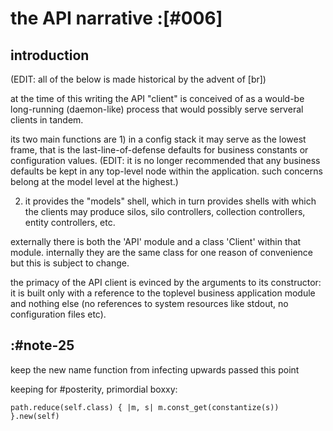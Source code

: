 # the API narrative :[#006]

## introduction

(EDIT: all of the below is made historical by the advent of [br])

at the time of this writing the API "client" is conceived of as a
would-be long-running (daemon-like) process that would possibly serve
serveral clients in tandem.

its two main functions are 1) in a config stack it may serve as the
lowest frame, that is the last-line-of-defense defaults for business
constants or configuration values. (EDIT: it is no longer recommended
that any business defaults be kept in any top-level node within the
application. such concerns belong at the model level at the highest.)

2) it provides the "models" shell, which in turn provides shells with
which the clients may produce silos, silo controllers, collection
controllers, entity controllers, etc.

externally there is both the 'API' module and a class 'Client' within
that module. internally they are the same class for one reason of
convenience but this is subject to change.


the primacy of the API client is evinced by the arguments to its
constructor: it is built only with a reference to the toplevel business
application module and nothing else (no references to system resources
like stdout, no configuration files etc).




## :#note-25

keep the new name function from infecting upwards passed this point



keeping for #posterity, primordial boxxy:

    path.reduce(self.class) { |m, s| m.const_get(constantize(s)) }.new(self)
